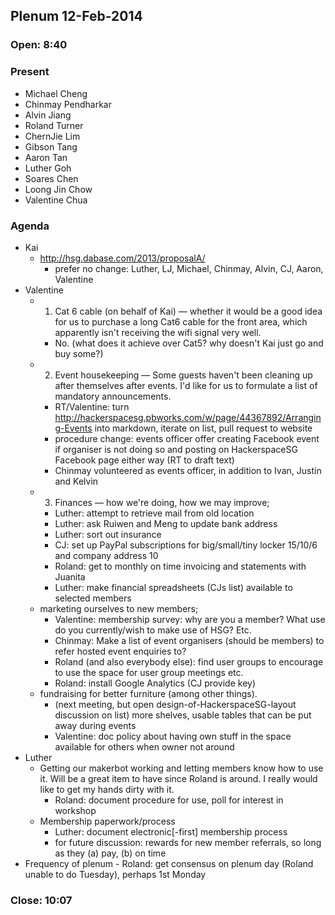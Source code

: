 ## Plenum 12-Feb-2014

### Open: 8:40

### Present
- Michael Cheng
- Chinmay Pendharkar
- Alvin Jiang
- Roland Turner
- ChernJie Lim
- Gibson Tang
- Aaron Tan
- Luther Goh
- Soares Chen
- Loong Jin Chow
- Valentine Chua

### Agenda
- Kai
	- http://hsg.dabase.com/2013/proposalA/
		- prefer no change: Luther, LJ, Michael, Chinmay, Alvin, CJ, Aaron, Valentine
- Valentine
	- 1. Cat 6 cable (on behalf of Kai) — whether it would be a good idea for us to purchase a long Cat6 cable for the front area, which apparently isn't receiving the wifi signal very well.
		- No. (what does it achieve over Cat5? why doesn't Kai just go and buy some?)
	- 2. Event housekeeping — Some guests haven't been cleaning up after themselves after events. I'd like for us to formulate a list of mandatory announcements.
		- RT/Valentine: turn http://hackerspacesg.pbworks.com/w/page/44367892/Arranging-Events into markdown, iterate on list, pull request to website
		- procedure change: events officer offer creating Facebook event if organiser is not doing so and posting on HackerspaceSG Facebook page either way (RT to draft text)
		- Chinmay volunteered as events officer, in addition to Ivan, Justin and Kelvin
	- 3. Finances — how we're doing, how we may improve;
		- Luther: attempt to retrieve mail from old location
		- Luther: ask Ruiwen and Meng to update bank address
		- Luther: sort out insurance
		- CJ: set up PayPal subscriptions for big/small/tiny locker 15/10/6 and company address 10
		- Roland: get to monthly on time invoicing and statements with Juanita
		- Luther: make financial spreadsheets (CJs list) available to selected members
	- marketing ourselves to new members;
		- Valentine: membership survey: why are you a member? What use do you currently/wish to make use of HSG? Etc.
		- Chinmay: Make a list of event organisers (should be members) to refer hosted event enquiries to?
		- Roland (and also everybody else): find user groups to encourage to use the space for user group meetings etc.
		- Roland: install Google Analytics (CJ provide key)
	- fundraising for better furniture (among other things).
		- (next meeting, but open design-of-HackerspaceSG-layout discussion on list) more shelves, usable tables that can be put away during events
		- Valentine: doc policy about having own stuff in the space available for others when owner not around
- Luther
	- Getting our makerbot working and letting members know how to use it. Will be a great item to have since Roland is around. I really would like to get my hands dirty with it.
		- Roland: document procedure for use, poll for interest in workshop
	- Membership paperwork/process
		- Luther: document electronic[-first] membership process
		- for future discussion: rewards for new member referrals, so long as they (a) pay, (b) on time
- Frequency of plenum
		- Roland: get consensus on plenum day (Roland unable to do Tuesday), perhaps 1st Monday

### Close: 10:07
